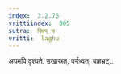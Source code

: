 ```yaml
---
index:  3.2.76
vrittiindex:  805
sutra:  क्विप् च
vritti:  laghu 
---
```


अयमपि दृश्यते. उखास्रत्. पर्णध्वत्. बाहभ्रट्..

